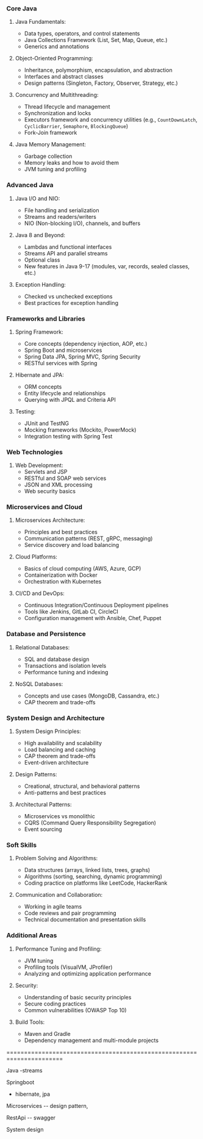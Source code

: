 ### Core Java

1. Java Fundamentals:

   - Data types, operators, and control statements
   - Java Collections Framework (List, Set, Map, Queue, etc.)
   - Generics and annotations

2. Object-Oriented Programming:

   - Inheritance, polymorphism, encapsulation, and abstraction
   - Interfaces and abstract classes
   - Design patterns (Singleton, Factory, Observer, Strategy, etc.)

3. Concurrency and Multithreading:

   - Thread lifecycle and management
   - Synchronization and locks
   - Executors framework and concurrency utilities (e.g., `CountDownLatch`, `CyclicBarrier`, `Semaphore`, `BlockingQueue`)
   - Fork-Join framework

4. Java Memory Management:
   - Garbage collection
   - Memory leaks and how to avoid them
   - JVM tuning and profiling

### Advanced Java

1. Java I/O and NIO:

   - File handling and serialization
   - Streams and readers/writers
   - NIO (Non-blocking I/O), channels, and buffers

2. Java 8 and Beyond:

   - Lambdas and functional interfaces
   - Streams API and parallel streams
   - Optional class
   - New features in Java 9-17 (modules, var, records, sealed classes, etc.)

3. Exception Handling:
   - Checked vs unchecked exceptions
   - Best practices for exception handling

### Frameworks and Libraries

1. Spring Framework:

   - Core concepts (dependency injection, AOP, etc.)
   - Spring Boot and microservices
   - Spring Data JPA, Spring MVC, Spring Security
   - RESTful services with Spring

2. Hibernate and JPA:

   - ORM concepts
   - Entity lifecycle and relationships
   - Querying with JPQL and Criteria API

3. Testing:
   - JUnit and TestNG
   - Mocking frameworks (Mockito, PowerMock)
   - Integration testing with Spring Test

### Web Technologies

1. Web Development:
   - Servlets and JSP
   - RESTful and SOAP web services
   - JSON and XML processing
   - Web security basics

### Microservices and Cloud

1. Microservices Architecture:

   - Principles and best practices
   - Communication patterns (REST, gRPC, messaging)
   - Service discovery and load balancing

2. Cloud Platforms:

   - Basics of cloud computing (AWS, Azure, GCP)
   - Containerization with Docker
   - Orchestration with Kubernetes

3. CI/CD and DevOps:
   - Continuous Integration/Continuous Deployment pipelines
   - Tools like Jenkins, GitLab CI, CircleCI
   - Configuration management with Ansible, Chef, Puppet

### Database and Persistence

1. Relational Databases:

   - SQL and database design
   - Transactions and isolation levels
   - Performance tuning and indexing

2. NoSQL Databases:
   - Concepts and use cases (MongoDB, Cassandra, etc.)
   - CAP theorem and trade-offs

### System Design and Architecture

1. System Design Principles:

   - High availability and scalability
   - Load balancing and caching
   - CAP theorem and trade-offs
   - Event-driven architecture

2. Design Patterns:

   - Creational, structural, and behavioral patterns
   - Anti-patterns and best practices

3. Architectural Patterns:
   - Microservices vs monolithic
   - CQRS (Command Query Responsibility Segregation)
   - Event sourcing

### Soft Skills

1. Problem Solving and Algorithms:

   - Data structures (arrays, linked lists, trees, graphs)
   - Algorithms (sorting, searching, dynamic programming)
   - Coding practice on platforms like LeetCode, HackerRank

2. Communication and Collaboration:
   - Working in agile teams
   - Code reviews and pair programming
   - Technical documentation and presentation skills

### Additional Areas

1. Performance Tuning and Profiling:

   - JVM tuning
   - Profiling tools (VisualVM, JProfiler)
   - Analyzing and optimizing application performance

2. Security:

   - Understanding of basic security principles
   - Secure coding practices
   - Common vulnerabilities (OWASP Top 10)

3. Build Tools:
   - Maven and Gradle
   - Dependency management and multi-module projects



======================================================================

Java
-streams

Springboot
- hibernate, jpa

Microservices
-- design pattern, 

RestApi
-- swagger

System design
